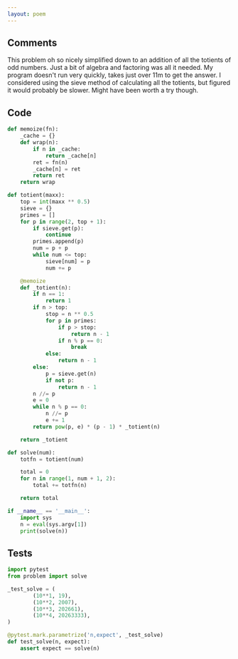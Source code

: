 ```yaml
---
layout: poem
---
```


## Comments

This problem oh so nicely simplified down to an addition of all the totients of
odd numbers.  Just a bit of algebra and factoring was all it needed.  My
program doesn't run very quickly, takes just over 11m to get the answer.  I
considered using the sieve method of calculating all the totients, but figured
it would probably be slower.  Might have been worth a try though.

## Code

```python
def memoize(fn):
    _cache = {}
    def wrap(n):
        if n in _cache:
            return _cache[n]
        ret = fn(n)
        _cache[n] = ret
        return ret
    return wrap

def totient(maxx):
    top = int(maxx ** 0.5)
    sieve = {}
    primes = []
    for p in range(2, top + 1):
        if sieve.get(p):
            continue
        primes.append(p)
        num = p + p
        while num <= top:
            sieve[num] = p
            num += p

    @memoize
    def _totient(n):
        if n == 1:
            return 1
        if n > top:
            stop = n ** 0.5
            for p in primes:
                if p > stop:
                    return n - 1
                if n % p == 0:
                    break
            else:
                return n - 1
        else:
            p = sieve.get(n)
            if not p:
                return n - 1
        n //= p
        e = 0
        while n % p == 0:
            n //= p
            e += 1
        return pow(p, e) * (p - 1) * _totient(n)

    return _totient

def solve(num):
    totfn = totient(num)

    total = 0
    for n in range(1, num + 1, 2):
        total += totfn(n)

    return total

if __name__ == '__main__':
    import sys
    n = eval(sys.argv[1])
    print(solve(n))
```

## Tests

```python
import pytest
from problem import solve

_test_solve = (
        (10**1, 19),
        (10**2, 2007),
        (10**3, 202661),
        (10**4, 20263333),
)

@pytest.mark.parametrize('n,expect', _test_solve)
def test_solve(n, expect):
    assert expect == solve(n)
```
